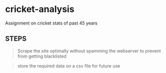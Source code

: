 # cricket-analysis
Assignment on cricket stats of past 45 years

## STEPS
>Scrape the site optimally without spamming the webserver to prevent from getting blacklisted

>store the required data on a csv file for future use
